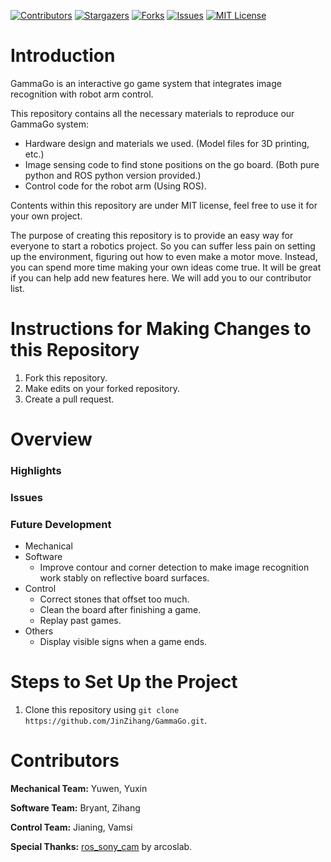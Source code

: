 [![Contributors][contributors-shield]][contributors-url]
[![Stargazers][stars-shield]][stars-url]
[![Forks][forks-shield]][forks-url]
[![Issues][issues-shield]][issues-url]
[![MIT License][license-shield]][license-url]

# Introduction
GammaGo is an interactive go game system that integrates image recognition with robot arm control.

This repository contains all the necessary materials to reproduce our GammaGo system:
- Hardware design and materials we used. (Model files for 3D printing, etc.)
- Image sensing code to find stone positions on the go board. (Both pure python and ROS python version provided.)
- Control code for the robot arm (Using ROS).

Contents within this repository are under MIT license, feel free to use it for your own project. 

The purpose of creating this repository is to provide an easy way for everyone to start a robotics project. So you can suffer less pain on setting up the environment, figuring out how to even make a motor move. Instead, you can spend more time making your own ideas come true. It will be great if you can help add new features here. We will add you to our contributor list.

# Instructions for Making Changes to this Repository
1. Fork this repository.
2. Make edits on your forked repository.
3. Create a pull request.

# Overview

### Highlights
### Issues
### Future Development
- Mechanical
- Software
  - Improve contour and corner detection to make image recognition work stably on reflective board surfaces.
- Control
  - Correct stones that offset too much.
  - Clean the board after finishing a game.
  - Replay past games.
- Others
  - Display visible signs when a game ends.

# Steps to Set Up the Project
1. Clone this repository using `git clone https://github.com/JinZihang/GammaGo.git`.

# Contributors

**Mechanical Team:** Yuwen, Yuxin

**Software Team:** Bryant, Zihang

**Control Team:** Jianing, Vamsi

**Special Thanks:** [ros_sony_cam](https://github.com/arcoslab/ros_sony_cam) by arcoslab.

[contributors-shield]: https://img.shields.io/github/contributors/JinZihang/GammaGo?style=for-the-badge
[contributors-url]: https://github.com/JinZihang/GammaGo/graphs/contributors
[forks-shield]: https://img.shields.io/github/forks/JinZihang/GammaGo?style=for-the-badge
[forks-url]: https://github.com/JinZihang/GammaGo/network/members
[stars-shield]: https://img.shields.io/github/stars/JinZihang/GammaGo?style=for-the-badge
[stars-url]: https://github.com/JinZihang/GammaGo/stargazers
[issues-shield]: https://img.shields.io/github/issues/JinZihang/GammaGo?style=for-the-badge
[issues-url]: https://github.com/JinZihang/GammaGo/issues
[license-shield]: https://img.shields.io/github/license/JinZihang/GammaGo?style=for-the-badge
[license-url]: https://github.com/JinZihang/GammaGo/blob/main/LICENSE
